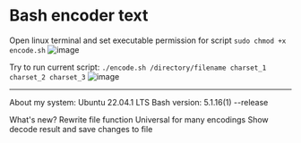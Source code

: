 # Bash encoder text
Open linux terminal and set executable permission for script 
`sudo chmod +x encode.sh`
![image](https://user-images.githubusercontent.com/48886027/198325784-bfed898c-e985-4341-96c8-1082163ad731.png)


Try to run current script: 
`./encode.sh /directory/filename charset_1 charset_2 charset_3`
![image](https://user-images.githubusercontent.com/48886027/198550419-191aa0a2-ed86-4606-9524-0183cb32afbc.png)

------------------
About my system: 
  Ubuntu 22.04.1 LTS
  Bash version: 5.1.16(1) --release 

What's new? 
  Rewrite file function 
  Universal for many encodings
  Show decode result and save changes to file

